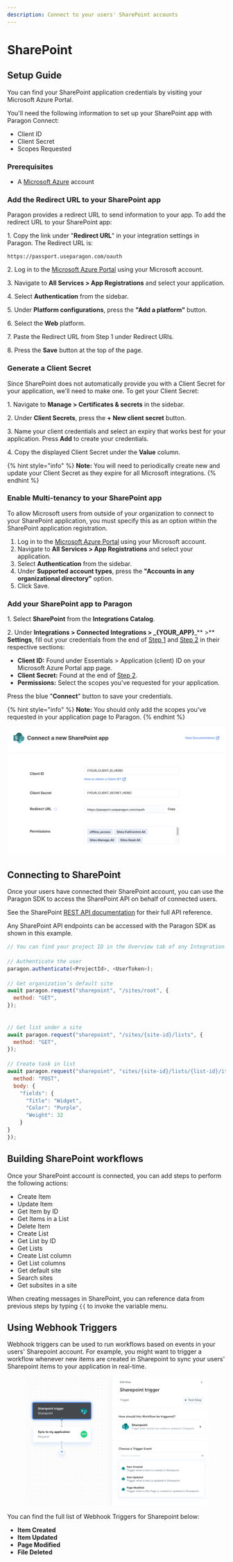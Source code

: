 ```yaml
---
description: Connect to your users' SharePoint accounts
---
```


# SharePoint

## Setup Guide

You can find your SharePoint application credentials by visiting your Microsoft Azure Portal.

You'll need the following information to set up your SharePoint app with Paragon Connect:

* Client ID
* Client Secret
* Scopes Requested

### Prerequisites

* A [Microsoft Azure](https://azure.microsoft.com/) account

### Add the Redirect URL to your SharePoint app

Paragon provides a redirect URL to send information to your app. To add the redirect URL to your SharePoint app:

1\. Copy the link under "**Redirect URL**" in your integration settings in Paragon. The Redirect URL is:

```
https://passport.useparagon.com/oauth
```

2\. Log in to the [Microsoft Azure Portal](https://azure.microsoft.com/) using your Microsoft account.

3\. Navigate to **All Services > App Registrations** and select your application.

4\. Select **Authentication** from the sidebar.

5\. Under **Platform configurations**, press the  **"Add a platform"** button.

6\. Select the **Web** platform.

7\. Paste the Redirect URL from Step 1 under Redirect URIs.

8\. Press the **Save** button at the top of the page.

### Generate a Client Secret

Since SharePoint does not automatically provide you with a Client Secret for your application, we'll need to make one. To get your Client Secret:

1\. Navigate to **Manage > Certificates & secrets** in the sidebar.

2\. Under **Client Secrets**, press the **+ New client secret** button.&#x20;

3\. Name your client credentials and select an expiry that works best for your application. Press **Add** to create your credentials.

4\. Copy the displayed Client Secret under the **Value** column.

{% hint style="info" %}
**Note:** You will need to periodically create new and update your Client Secret as they expire for all Microsoft integrations.
{% endhint %}

### Enable Multi-tenancy to your SharePoint app

To allow Microsoft users from outside of your organization to connect to your SharePoint application, you must specify this as an option within the SharePoint application registration.

1. &#x20;Log in to the [Microsoft Azure Portal](https://azure.microsoft.com/) using your Microsoft account.
2. Navigate to **All Services > App Registrations** and select your application.
3. Select **Authentication** from the sidebar.
4. Under **Supported account types**, press the  **"Accounts in any organizational directory"** option.
5. Click Save.

### Add your SharePoint app to Paragon

1\. Select **SharePoint** from the **Integrations Catalog**.

2\. Under **Integrations > Connected Integrations > **_**{YOUR\_APP}**_** >** **Settings**, fill out your credentials from the end of [Step 1](sharepoint.md#add-the-redirect-url-to-your-sharepoint-app) and [Step 2](sharepoint.md#generate-a-client-secret) in their respective sections:

* **Client ID:** Found under Essentials > Application (client) ID on your Microsoft Azure Portal app page.
* **Client Secret:** Found at the end of [Step 2](sharepoint.md#generate-a-client-secret).
* **Permissions:** Select the scopes you've requested for your application.

Press the blue "**Connect**" button to save your credentials.

{% hint style="info" %}
**Note:** You should only add the scopes you've requested in your application page to Paragon.
{% endhint %}

![](<../../.gitbook/assets/Connecting Sharepoint to Paragon Connect.png>)

## Connecting to SharePoint

Once your users have connected their SharePoint account, you can use the Paragon SDK to access the SharePoint API on behalf of connected users.

See the SharePoint [REST API documentation](https://docs.microsoft.com/en-us/graph/api/resources/sharepoint?view=graph-rest-1.0) for their full API reference.

Any SharePoint API endpoints can be accessed with the Paragon SDK as shown in this example.

```javascript
// You can find your project ID in the Overview tab of any Integration

// Authenticate the user
paragon.authenticate(<ProjectId>, <UserToken>);

// Get organization’s default site
await paragon.request("sharepoint", "/sites/root", { 
  method: "GET",
});


// Get list under a site
await paragon.request("sharepoint", "/sites/{site-id}/lists", { 
  method: "GET",
});

// Create task in list
await paragon.request("sharepoint", "sites/{site-id}/lists/{list-id}/items", { 
  method: "POST",
  body: {
    "fields": {
      "Title": "Widget",
      "Color": "Purple",
      "Weight": 32
    }
}
});
```

## Building SharePoint workflows

Once your SharePoint account is connected, you can add steps to perform the following actions:

* Create Item
* Update Item
* Get Item by ID
* Get Items in a List
* Delete Item
* Create List
* Get List by ID
* Get Lists
* Create List column
* Get List columns
* Get default site
* Search sites
* Get subsites in a site

When creating messages in SharePoint, you can reference data from previous steps by typing `{{` to invoke the variable menu.

## Using Webhook Triggers

Webhook triggers can be used to run workflows based on events in your users' Sharepoint account. For example, you might want to trigger a workflow whenever new items are created in Sharepoint to sync your users' Sharepoint items to your application in real-time.

<figure><img src="../../.gitbook/assets/Sharepoint Triggers in Paragon Connect.png" alt=""><figcaption></figcaption></figure>

You can find the full list of Webhook Triggers for Sharepoint below:

* **Item Created**
* **Item Updated**
* **Page Modified**
* **File Deleted**
